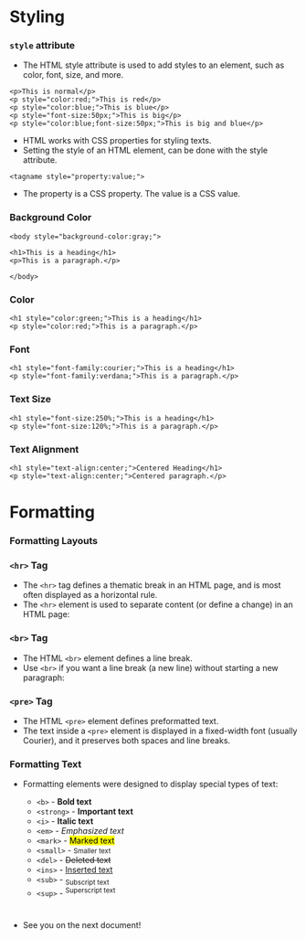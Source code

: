 # Styling
### `style` attribute
* The HTML style attribute is used to add styles to an element, such as color, font, size, and more.
```
<p>This is normal</p>
<p style="color:red;">This is red</p>
<p style="color:blue;">This is blue</p>
<p style="font-size:50px;">This is big</p>
<p style="color:blue;font-size:50px;">This is big and blue</p>
```
* HTML works with CSS properties for styling texts.
* Setting the style of an HTML element, can be done with the style attribute.
```
<tagname style="property:value;">
```
* The property is a CSS property. The value is a CSS value.

### Background Color
```
<body style="background-color:gray;">

<h1>This is a heading</h1>
<p>This is a paragraph.</p>

</body> 
```

### Color
```
<h1 style="color:green;">This is a heading</h1>
<p style="color:red;">This is a paragraph.</p> 
```

### Font
```
<h1 style="font-family:courier;">This is a heading</h1>
<p style="font-family:verdana;">This is a paragraph.</p> 
```

### Text Size
```
<h1 style="font-size:250%;">This is a heading</h1>
<p style="font-size:120%;">This is a paragraph.</p> 
```

### Text Alignment
```
<h1 style="text-align:center;">Centered Heading</h1>
<p style="text-align:center;">Centered paragraph.</p> 
```

# Formatting
### Formatting Layouts
### `<hr>` Tag
* The `<hr>` tag defines a thematic break in an HTML page, and is most often displayed as a horizontal rule.
* The `<hr>` element is used to separate content (or define a change) in an HTML page:

### `<br>` Tag
* The HTML `<br>` element defines a line break.
* Use `<br>` if you want a line break (a new line) without starting a new paragraph:

### `<pre>` Tag
* The HTML `<pre>` element defines preformatted text.
* The text inside a `<pre>` element is displayed in a fixed-width font (usually Courier), and it preserves both spaces and line breaks.

### Formatting Text
* Formatting elements were designed to display special types of text:

    * `<b>` - <b>Bold text</b>
    * `<strong>` - <strong>Important text</strong>
    * `<i>` - <strong>Italic text</strong>
    * `<em>` - <em>Emphasized text</em>
    * `<mark>` - <mark>Marked text</mark>
    * `<small>` - <small>Smaller text</small>
    * `<del>` - <del>Deleted text</del>
    * `<ins>` - <ins>Inserted text</ins>
    * `<sub>` - <sub>Subscript text</sub>
    * `<sup>` - <sup>Superscript text</sup>

#
* See you on the next document!